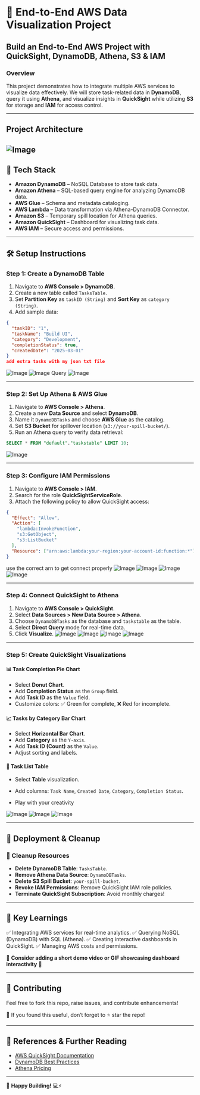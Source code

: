# 🚀 **End-to-End AWS Data Visualization Project**

## **Build an End-to-End AWS Project with QuickSight, DynamoDB, Athena, S3 & IAM**

### **Overview**
This project demonstrates how to integrate multiple AWS services to visualize data effectively. We will store task-related data in **DynamoDB**, query it using **Athena**, and visualize insights in **QuickSight** while utilizing **S3** for storage and **IAM** for access control.

---

## **Project Architecture**
![Image](https://github.com/user-attachments/assets/8e484544-c770-4fc6-bf8d-26b32c84030d)
---

## **🔧 Tech Stack**
- **Amazon DynamoDB** – NoSQL Database to store task data.
- **Amazon Athena** – SQL-based query engine for analyzing DynamoDB data.
- **AWS Glue** – Schema and metadata cataloging.
- **AWS Lambda** – Data transformation via Athena-DynamoDB Connector.
- **Amazon S3** – Temporary spill location for Athena queries.
- **Amazon QuickSight** – Dashboard for visualizing task data.
- **AWS IAM** – Secure access and permissions.

---

## **🛠️ Setup Instructions**

### **Step 1: Create a DynamoDB Table**
1. Navigate to **AWS Console > DynamoDB**.
2. Create a new table called `TasksTable`.
3. Set **Partition Key** as `taskID (String)` and **Sort Key** as `category (String)`.
4. Add sample data:
```json
{
  "taskID": "1",
  "taskName": "Build UI",
  "category": "Development",
  "completionStatus": true,
  "createdDate": "2025-03-01"
}
add extra tasks with my json txt file
```
![Image](https://github.com/user-attachments/assets/34cc1ff6-6d66-4531-af65-33dc33fe859b)
![Image](https://github.com/user-attachments/assets/173712e6-ef67-44af-9ddf-edb9e4eea52b)
Query
![Image](https://github.com/user-attachments/assets/3e08b364-9564-4015-8d39-544ea8433cf7)

---

### **Step 2: Set Up Athena & AWS Glue**
1. Navigate to **AWS Console > Athena**.
2. Create a new **Data Source** and select **DynamoDB**.
3. Name it `DynamoDBTasks` and choose **AWS Glue** as the catalog.
4. Set **S3 Bucket** for spillover location (`s3://your-spill-bucket/`).
5. Run an Athena query to verify data retrieval:
```sql
SELECT * FROM "default"."taskstable" LIMIT 10;
```
![Image](https://github.com/user-attachments/assets/d5105f0f-7a81-490f-b58d-a55ffb08f3d2)

---

### **Step 3: Configure IAM Permissions**
1. Navigate to **AWS Console > IAM**.
2. Search for the role **QuickSightServiceRole**.
3. Attach the following policy to allow QuickSight access:
```json
{
  "Effect": "Allow",
  "Action": [
    "lambda:InvokeFunction",
    "s3:GetObject",
    "s3:ListBucket"
  ],
  "Resource": ["arn:aws:lambda:your-region:your-account-id:function:*"]
}
```
use the correct arn to get connect properly
![Image](https://github.com/user-attachments/assets/f0cd3d87-b309-46f1-8cef-078b022a9a41)
![Image](https://github.com/user-attachments/assets/47e1a760-2467-484e-ac88-7baf7918aae6)
![Image](https://github.com/user-attachments/assets/78b8eec0-8801-4dd4-adb8-023384903991)
![Image](https://github.com/user-attachments/assets/b0924bd8-0a1d-46d8-9da4-5ecfee1fa303)

---

### **Step 4: Connect QuickSight to Athena**
1. Navigate to **AWS Console > QuickSight**.
2. Select **Data Sources > New Data Source > Athena**.
3. Choose `DynamoDBTasks` as the database and `taskstable` as the table.
4. Select **Direct Query** mode for real-time data.
5. Click **Visualize**.
![Image](https://github.com/user-attachments/assets/92d7491b-9af2-4f97-bfbf-2032fb338075)
![Image](https://github.com/user-attachments/assets/44afdcae-c29f-4093-a04f-f8b25e28d817)
![Image](https://github.com/user-attachments/assets/e1052208-189e-4498-8f56-dccf820258d0)
![Image](https://github.com/user-attachments/assets/6e5bb2cf-aca1-4cbe-9ca6-b4aff76119db)


---

### **Step 5: Create QuickSight Visualizations**
#### **📊 Task Completion Pie Chart**
- Select **Donut Chart**.
- Add **Completion Status** as the `Group` field.
- Add **Task ID** as the `Value` field.
- Customize colors: ✅ Green for complete, ❌ Red for incomplete.

#### **📈 Tasks by Category Bar Chart**
- Select **Horizontal Bar Chart**.
- Add **Category** as the `Y-axis`.
- Add **Task ID (Count)** as the `Value`.
- Adjust sorting and labels.

#### **📃 Task List Table**
- Select **Table** visualization.
- Add columns: `Task Name`, `Created Date`, `Category`, `Completion Status`.

- Play with your creativity

![Image](https://github.com/user-attachments/assets/32e2354b-0a97-4045-802e-6a5af857b53a)
![Image](https://github.com/user-attachments/assets/2a43e76d-445b-4e04-ad1e-0352fcaffd36)
![Image](https://github.com/user-attachments/assets/8b4b62b9-660e-44cb-9368-6a20460574ed)

---

## **🚀 Deployment & Cleanup**

### **🚨 Cleanup Resources**
- **Delete DynamoDB Table**: `TasksTable`.
- **Remove Athena Data Source**: `DynamoDBTasks`.
- **Delete S3 Spill Bucket**: `your-spill-bucket`.
- **Revoke IAM Permissions**: Remove QuickSight IAM role policies.
- **Terminate QuickSight Subscription**: Avoid monthly charges!

---

## **🎯 Key Learnings**
✅ Integrating AWS services for real-time analytics.
✅ Querying NoSQL (DynamoDB) with SQL (Athena).
✅ Creating interactive dashboards in QuickSight.
✅ Managing AWS costs and permissions.

📌 **Consider adding a short demo video or GIF showcasing dashboard interactivity** 📌

---

## **📢 Contributing**
Feel free to fork this repo, raise issues, and contribute enhancements!

🌟 If you found this useful, don’t forget to ⭐ star the repo!

---

## **🔗 References & Further Reading**
- [AWS QuickSight Documentation](https://docs.aws.amazon.com/quicksight/latest/user/welcome.html)
- [DynamoDB Best Practices](https://docs.aws.amazon.com/amazondynamodb/latest/developerguide/best-practices.html)
- [Athena Pricing](https://aws.amazon.com/athena/pricing/)

---

🚀 **Happy Building!** 💻⚡
